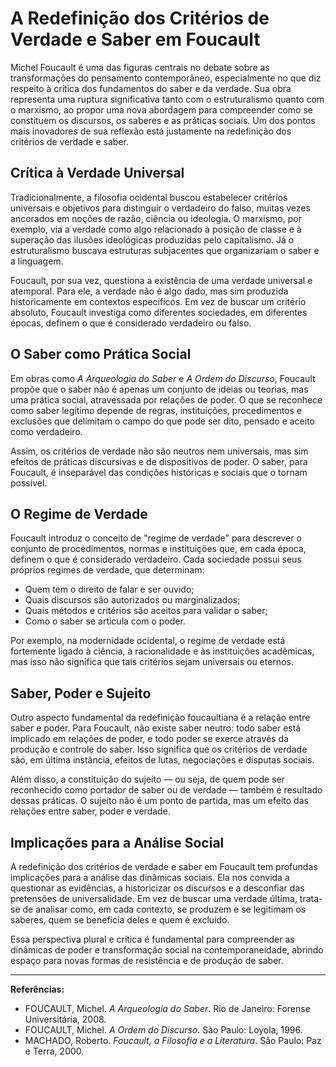 
# A Redefinição dos Critérios de Verdade e Saber em Foucault

Michel Foucault é uma das figuras centrais no debate sobre as transformações do pensamento contemporâneo, especialmente no que diz respeito à crítica dos fundamentos do saber e da verdade. Sua obra representa uma ruptura significativa tanto com o estruturalismo quanto com o marxismo, ao propor uma nova abordagem para compreender como se constituem os discursos, os saberes e as práticas sociais. Um dos pontos mais inovadores de sua reflexão está justamente na redefinição dos critérios de verdade e saber.

## Crítica à Verdade Universal

Tradicionalmente, a filosofia ocidental buscou estabelecer critérios universais e objetivos para distinguir o verdadeiro do falso, muitas vezes ancorados em noções de razão, ciência ou ideologia. O marxismo, por exemplo, via a verdade como algo relacionado à posição de classe e à superação das ilusões ideológicas produzidas pelo capitalismo. Já o estruturalismo buscava estruturas subjacentes que organizariam o saber e a linguagem.

Foucault, por sua vez, questiona a existência de uma verdade universal e atemporal. Para ele, a verdade não é algo dado, mas sim produzida historicamente em contextos específicos. Em vez de buscar um critério absoluto, Foucault investiga como diferentes sociedades, em diferentes épocas, definem o que é considerado verdadeiro ou falso.

## O Saber como Prática Social

Em obras como *A Arqueologia do Saber* e *A Ordem do Discurso*, Foucault propõe que o saber não é apenas um conjunto de ideias ou teorias, mas uma prática social, atravessada por relações de poder. O que se reconhece como saber legítimo depende de regras, instituições, procedimentos e exclusões que delimitam o campo do que pode ser dito, pensado e aceito como verdadeiro.

Assim, os critérios de verdade não são neutros nem universais, mas sim efeitos de práticas discursivas e de dispositivos de poder. O saber, para Foucault, é inseparável das condições históricas e sociais que o tornam possível.

## O Regime de Verdade

Foucault introduz o conceito de "regime de verdade" para descrever o conjunto de procedimentos, normas e instituições que, em cada época, definem o que é considerado verdadeiro. Cada sociedade possui seus próprios regimes de verdade, que determinam:

- Quem tem o direito de falar e ser ouvido;
- Quais discursos são autorizados ou marginalizados;
- Quais métodos e critérios são aceitos para validar o saber;
- Como o saber se articula com o poder.

Por exemplo, na modernidade ocidental, o regime de verdade está fortemente ligado à ciência, à racionalidade e às instituições acadêmicas, mas isso não significa que tais critérios sejam universais ou eternos.

## Saber, Poder e Sujeito

Outro aspecto fundamental da redefinição foucaultiana é a relação entre saber e poder. Para Foucault, não existe saber neutro: todo saber está implicado em relações de poder, e todo poder se exerce através da produção e controle do saber. Isso significa que os critérios de verdade são, em última instância, efeitos de lutas, negociações e disputas sociais.

Além disso, a constituição do sujeito — ou seja, de quem pode ser reconhecido como portador de saber ou de verdade — também é resultado dessas práticas. O sujeito não é um ponto de partida, mas um efeito das relações entre saber, poder e verdade.

## Implicações para a Análise Social

A redefinição dos critérios de verdade e saber em Foucault tem profundas implicações para a análise das dinâmicas sociais. Ela nos convida a questionar as evidências, a historicizar os discursos e a desconfiar das pretensões de universalidade. Em vez de buscar uma verdade última, trata-se de analisar como, em cada contexto, se produzem e se legitimam os saberes, quem se beneficia deles e quem é excluído.

Essa perspectiva plural e crítica é fundamental para compreender as dinâmicas de poder e transformação social na contemporaneidade, abrindo espaço para novas formas de resistência e de produção de saber.

---

**Referências:**

- FOUCAULT, Michel. *A Arqueologia do Saber*. Rio de Janeiro: Forense Universitária, 2008.
- FOUCAULT, Michel. *A Ordem do Discurso*. São Paulo: Loyola, 1996.
- MACHADO, Roberto. *Foucault, a Filosofia e a Literatura*. São Paulo: Paz e Terra, 2000.
```
